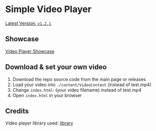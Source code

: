 # Simple Video Player

[Latest Version: `v1.2.1`](https://img.shields.io/badge/latest_version-v1.2.1-green)

## Showcase

[Video Player Showcase](https://realyozha.github.io/SimpleVideoPlayer)

## Download & set your own video

1. Download the repo source code from the main page or releases
2. Load your video into `./content/VideoContent` (instead of test.mp4)
3. Change `index.html`: (your video filename) instead of test.mp4
4. Open `index.html` in your browser

## Credits

Video player library used: [library](https://github.com/devmanorg/video-player-jslib)

